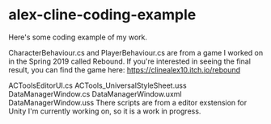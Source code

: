 # alex-cline-coding-example
Here's some coding example of my work.

CharacterBehaviour.cs and PlayerBehaviour.cs are from a game I worked on in the Spring 2019 called Rebound. If you're interested in seeing the final result, you can find the game here: https://clinealex10.itch.io/rebound

ACToolsEditorUI.cs
ACTools_UniversalStyleSheet.uss
DataManagerWindow.cs
DataManagerWindow.uxml
DataManagerWindow.uss
There scripts are from a editor exstension for Unity I'm currently working on, so it is a work in progress.

